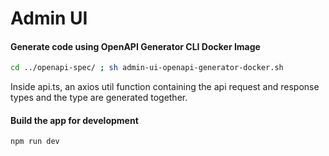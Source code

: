 # Admin UI

#### Generate code using OpenAPI Generator CLI Docker Image

```bash
cd ../openapi-spec/ ; sh admin-ui-openapi-generator-docker.sh
```
Inside api.ts, an axios util function containing the api request and response types and the type are generated together.

#### Build the app for development
```bash
npm run dev
```
